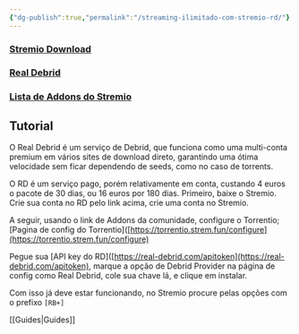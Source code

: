 ```yaml
---
{"dg-publish":true,"permalink":"/streaming-ilimitado-com-stremio-rd/"}
---
```



### [Stremio Download]()

### [Real Debrid](http://real-debrid.com/?id=9981315)

### [Lista de Addons do Stremio](https://stremio-addons.netlify.app/)



## Tutorial

O Real Debrid é um serviço de Debrid, que funciona como uma multi-conta premium em vários sites de download direto, garantindo uma ótima velocidade sem ficar dependendo de seeds, como no caso de torrents.

O RD é um serviço pago, porém relativamente em conta, custando 4 euros o pacote de 30 dias, ou 16 euros por 180 dias.
Primeiro, baixe o Stremio.
Crie sua conta no RD pelo link acima, crie uma conta no Stremio.

A seguir, usando o link de Addons da comunidade, configure o Torrentio;
[Pagina de config do Torrentio]([https://torrentio.strem.fun/configure](https://torrentio.strem.fun/configure)

Pegue sua [API key do RD]([https://real-debrid.com/apitoken](https://real-debrid.com/apitoken), marque a opção de Debrid Provider na página de config como Real Debrid, cole sua chave lá, e clique em instalar.

Com isso já deve estar funcionando, no Stremio procure pelas opções com o prefixo `[RB+]`


[[Guides\|Guides]]



